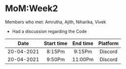 # MoM:Week2
Members who met: Amrutha, Ajith, Niharika, Vivek
* Had a discussion regarding the Code 

| Date| Start time         | End time | Platform |
| :------: |:--------:| :----:|:--------:|
| 20-04-2021 | 8:15Pm| 9:15Pm |      Discord       |
| 20-04-2021 | 9:50Pm     |   11:00Pm |   Discord          |

